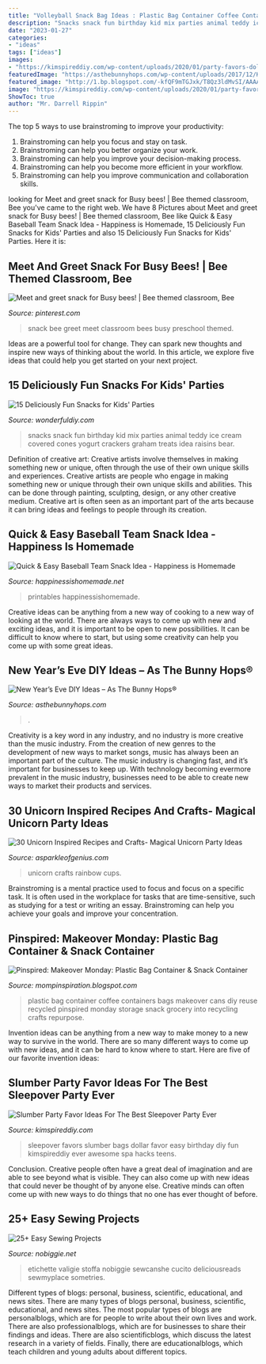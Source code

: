 ```yaml
---
title: "Volleyball Snack Bag Ideas : Plastic Bag Container Coffee Containers Bags Makeover Cans Diy Reuse Recycled Pinspired Monday Storage Snack Grocery Into Recycling Crafts Repurpose"
description: "Snacks snack fun birthday kid mix parties animal teddy ice cream covered cones yogurt crackers graham treats idea raisins bear"
date: "2023-01-27"
categories:
- "ideas"
tags: ["ideas"]
images:
- "https://kimspireddiy.com/wp-content/uploads/2020/01/party-favors-dollar-store-eyelashes-1.jpg"
featuredImage: "https://asthebunnyhops.com/wp-content/uploads/2017/12/Kids-New-Years-Eve.jpg"
featured_image: "http://1.bp.blogspot.com/-kfQF9mTGJxk/T8Qz3ldMvSI/AAAAAAAAAOA/s1Dsu_hke-w/s1600/May+2012+054.JPG"
image: "https://kimspireddiy.com/wp-content/uploads/2020/01/party-favors-dollar-store-eyelashes-1.jpg"
ShowToc: true
author: "Mr. Darrell Rippin"
---
```



The top 5 ways to use brainstroming to improve your productivity:
1. Brainstroming can help you focus and stay on task.
2. Brainstroming can help you better organize your work.
3. Brainstroming can help you improve your decision-making process.
4. Brainstroming can help you become more efficient in your workflow.
5. Brainstroming can help you improve communication and collaboration skills.

	

		
looking for Meet and greet snack for Busy bees! | Bee themed classroom, Bee you've came to the right web. We have 8 Pictures about Meet and greet snack for Busy bees! | Bee themed classroom, Bee like Quick &amp; Easy Baseball Team Snack Idea - Happiness is Homemade, 15 Deliciously Fun Snacks for Kids&#039; Parties and also 15 Deliciously Fun Snacks for Kids&#039; Parties. Here it is:
		
    
## Meet And Greet Snack For Busy Bees! | Bee Themed Classroom, Bee

<img loading=lazy src="https://i.pinimg.com/originals/03/0d/12/030d123fd03ac81c05ea56b071505c1d.jpg" onerror="this.onerror=null;this.src='https://tse3.mm.bing.net/th?id=OIP.H-b62p2DZAYHo5Dw8fSSlQHaJ6&amp;pid=15.1';" alt="Meet and greet snack for Busy bees! | Bee themed classroom, Bee">

_Source: pinterest.com_

>snack bee greet meet classroom bees busy preschool themed. 

	

Ideas are a powerful tool for change. They can spark new thoughts and inspire new ways of thinking about the world. In this article, we explore five ideas that could help you get started on your next project.

    
## 15 Deliciously Fun Snacks For Kids&#039; Parties

<img loading=lazy src="http://cdn.wonderfuldiy.com/wp-content/uploads/2016/01/coney-snack-mix.jpg" onerror="this.onerror=null;this.src='https://tse2.mm.bing.net/th?id=OIP.Yb2Mk2C0SWNy8mozT6krGgHaFY&amp;pid=15.1';" alt="15 Deliciously Fun Snacks for Kids&#039; Parties">

_Source: wonderfuldiy.com_

>snacks snack fun birthday kid mix parties animal teddy ice cream covered cones yogurt crackers graham treats idea raisins bear. 

	

Definition of creative art: Creative artists involve themselves in making something new or unique, often through the use of their own unique skills and experiences.
Creative artists are people who engage in making something new or unique through their own unique skills and abilities. This can be done through painting, sculpting, design, or any other creative medium. Creative art is often seen as an important part of the arts because it can bring ideas and feelings to people through its creation.

    
## Quick &amp; Easy Baseball Team Snack Idea - Happiness Is Homemade

<img loading=lazy src="https://www.happinessishomemade.net/wp-content/uploads/2016/05/Baseball-Team-Snack-Treat-Idea-with-Free-Printables-2.jpg" onerror="this.onerror=null;this.src='https://tse2.mm.bing.net/th?id=OIP.Seb5Jhkm8s2HsEDRITjvugHaLF&amp;pid=15.1';" alt="Quick &amp; Easy Baseball Team Snack Idea - Happiness is Homemade">

_Source: happinessishomemade.net_

>printables happinessishomemade. 

	

Creative ideas can be anything from a new way of cooking to a new way of looking at the world. There are always ways to come up with new and exciting ideas, and it is important to be open to new possibilities. It can be difficult to know where to start, but using some creativity can help you come up with some great ideas.

    
## New Year’s Eve DIY Ideas – As The Bunny Hops®

<img loading=lazy src="https://asthebunnyhops.com/wp-content/uploads/2017/12/Kids-New-Years-Eve.jpg" onerror="this.onerror=null;this.src='https://tse1.mm.bing.net/th?id=OIP.XvDziwjCIy-4-5ItGnxPcQHaLH&amp;pid=15.1';" alt="New Year’s Eve DIY Ideas – As The Bunny Hops®">

_Source: asthebunnyhops.com_

>. 

	

Creativity is a key word in any industry, and no industry is more creative than the music industry. From the creation of new genres to the development of new ways to market songs, music has always been an important part of the culture. The music industry is changing fast, and it’s important for businesses to keep up. With technology becoming evermore prevalent in the music industry, businesses need to be able to create new ways to market their products and services.

    
## 30 Unicorn Inspired Recipes And Crafts- Magical Unicorn Party Ideas

<img loading=lazy src="https://www.asparkleofgenius.com/wp-content/uploads/2018/03/Rainbow-Unicorn-Party-Cups-678x1024.jpg" onerror="this.onerror=null;this.src='https://tse3.mm.bing.net/th?id=OIP.QDA0aG-ZzUPWzC_-CsaCZAHaLL&amp;pid=15.1';" alt="30 Unicorn Inspired Recipes and Crafts- Magical Unicorn Party Ideas">

_Source: asparkleofgenius.com_

>unicorn crafts rainbow cups. 

	

Brainstroming is a mental practice used to focus and focus on a specific task. It is often used in the workplace for tasks that are time-sensitive, such as studying for a test or writing an essay. Brainstroming can help you achieve your goals and improve your concentration.

    
## Pinspired: Makeover Monday: Plastic Bag Container &amp; Snack Container

<img loading=lazy src="http://1.bp.blogspot.com/-kfQF9mTGJxk/T8Qz3ldMvSI/AAAAAAAAAOA/s1Dsu_hke-w/s1600/May+2012+054.JPG" onerror="this.onerror=null;this.src='https://tse3.mm.bing.net/th?id=OIP.OmQ2uGC4APvBRvQKwFciKwHaLG&amp;pid=15.1';" alt="Pinspired: Makeover Monday: Plastic Bag Container &amp; Snack Container">

_Source: mompinspiration.blogspot.com_

>plastic bag container coffee containers bags makeover cans diy reuse recycled pinspired monday storage snack grocery into recycling crafts repurpose. 

	

Invention ideas can be anything from a new way to make money to a new way to survive in the world. There are so many different ways to come up with new ideas, and it can be hard to know where to start. Here are five of our favorite invention ideas:

    
## Slumber Party Favor Ideas For The Best Sleepover Party Ever

<img loading=lazy src="https://kimspireddiy.com/wp-content/uploads/2020/01/party-favors-dollar-store-eyelashes-1.jpg" onerror="this.onerror=null;this.src='https://tse3.mm.bing.net/th?id=OIP.he3NaUmKcLQG_HaUE9TgzwHaJ4&amp;pid=15.1';" alt="Slumber Party Favor Ideas For The Best Sleepover Party Ever">

_Source: kimspireddiy.com_

>sleepover favors slumber bags dollar favor easy birthday diy fun kimspireddiy ever awesome spa hacks teens. 

	

Conclusion.
Creative people often have a great deal of imagination and are able to see beyond what is visible. They can also come up with new ideas that could never be thought of by anyone else. Creative minds can often come up with new ways to do things that no one has ever thought of before.

    
## 25+ Easy Sewing Projects

<img loading=lazy src="https://www.nobiggie.net/wp-content/uploads/2015/08/Luggage-Tags-25-easy-sewing-projects-NoBiggie.net_.jpg" onerror="this.onerror=null;this.src='https://tse4.mm.bing.net/th?id=OIP.JhsKTPiRRxdB0f0Vh06S0wHaLE&amp;pid=15.1';" alt="25+ Easy Sewing Projects">

_Source: nobiggie.net_

>etichette valigie stoffa nobiggie sewcanshe cucito deliciousreads sewmyplace sometries. 

	

Different types of blogs: personal, business, scientific, educational, and news sites.
There are many types of blogs personal, business, scientific, educational, and news sites. The most popular types of blogs are personalblogs, which are for people to write about their own lives and work. There are also professionalblogs, which are for businesses to share their findings and ideas. There are also scientificblogs, which discuss the latest research in a variety of fields. Finally, there are educationalblogs, which teach children and young adults about different topics.

